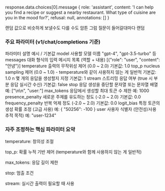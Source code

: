 response.data.choices[0].message
{
  role: 'assistant',
  content: 'I can help you find a recipe or suggest a nearby restaurant. What type of cuisine are you in the mood for?',
  refusal: null,
  annotations: []
}

랜덤 값으로 비슷하게 보낼수도 다를 수도 암튼 그럼
질문이 들어갈대마다 랜덤

### 주요 파라미터 (v1/chat/completions 기준)
파라미터	설명	예시 / 기본값
model	사용할 모델 이름	"gpt-4", "gpt-3.5-turbo" 등
messages	대화 형식의 입력 메시지 목록 (역할 + 내용)	[{"role": "user", "content": "안녕"}]
temperature	출력의 무작위성 제어 (0.0 ~ 2.0)	기본값: 1.0
top_p	nucleus sampling 제어 (0.0 ~ 1.0) - temperature와 같이 사용하지 않는 게 일반적	기본값: 1.0
n	몇 개의 응답을 생성할지 지정	기본값: 1
stream	스트리밍 응답 여부 (true 시 부분 응답 실시간 수신)	기본값: false
stop	응답 생성을 중단할 문자열 또는 문자열 배열	예: ["\n\n", "user:"]
max_tokens	응답에서 생성할 최대 토큰 수 제한	예: 1000
presence_penalty	새로운 주제를 유도하는 정도 (-2.0 ~ 2.0)	기본값: 0.0
frequency_penalty	반복 억제 정도 (-2.0 ~ 2.0)	기본값: 0.0
logit_bias	특정 토큰의 생성 확률 조정 (고급 사용)	예: { "50256": -100 }
user	사용자 식별자 (안전성/사용 추적 목적)	예: "user-1234"

### 자주 조정하는 핵심 파라미터 요약
temperature: 창의성 조절

top_p: 확률 누적 기반 제어 (temperature와 함께 사용하지 않는 게 일반적)

max_tokens: 응답 길이 제한

stop: 멈출 조건

stream: 실시간 출력이 필요할 때 사용

